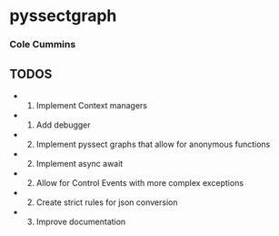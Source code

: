 # pyssectgraph
### Cole Cummins

## TODOS
* 1. Implement Context managers
* 1. Add debugger
* 2. Implement pyssect graphs that allow for anonymous functions
* 2. Implement async await
* 2. Allow for Control Events with more complex exceptions
* 2. Create strict rules for json conversion
* 3. Improve documentation
